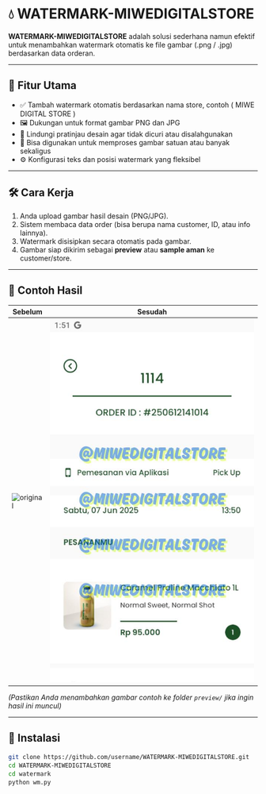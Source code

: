# 💧 WATERMARK-MIWEDIGITALSTORE

**WATERMARK-MIWEDIGITALSTORE** adalah solusi sederhana namun efektif untuk menambahkan watermark otomatis ke file gambar (.png / .jpg) berdasarkan data orderan.

---

## 🚀 Fitur Utama

- ✅ Tambah watermark otomatis berdasarkan nama store, contoh ( MIWE DIGITAL STORE )
- 🖼️ Dukungan untuk format gambar PNG dan JPG
- 🔐 Lindungi pratinjau desain agar tidak dicuri atau disalahgunakan
- 📁 Bisa digunakan untuk memproses gambar satuan atau banyak sekaligus
- ⚙️ Konfigurasi teks dan posisi watermark yang fleksibel

---

## 🛠️ Cara Kerja

1. Anda upload gambar hasil desain (PNG/JPG).
2. Sistem membaca data order (bisa berupa nama customer, ID, atau info lainnya).
3. Watermark disisipkan secara otomatis pada gambar.
4. Gambar siap dikirim sebagai **preview** atau **sample aman** ke customer/store.

---

## 📸 Contoh Hasil

| Sebelum | Sesudah |
|--------|---------|
| ![original](preview\watermarked.jpg) | ![watermarked](preview/ORDERAN-1-MIWEDIGITALSTORE.jpg)|

*(Pastikan Anda menambahkan gambar contoh ke folder `preview/` jika ingin hasil ini muncul)*

---

## 🔧 Instalasi

```bash
git clone https://github.com/username/WATERMARK-MIWEDIGITALSTORE.git
cd WATERMARK-MIWEDIGITALSTORE
cd watermark
python wm.py
